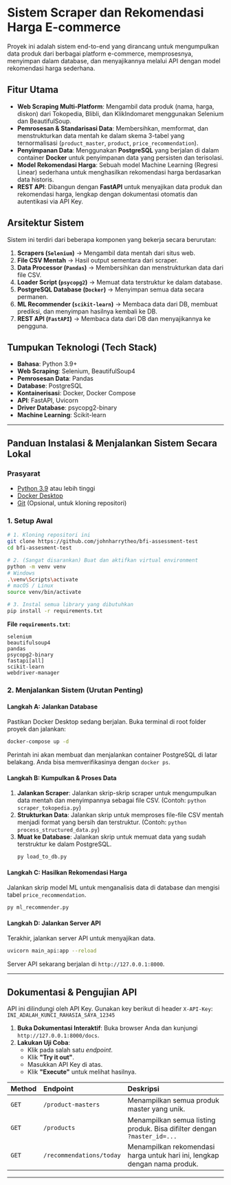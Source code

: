 # Sistem Scraper dan Rekomendasi Harga E-commerce

Proyek ini adalah sistem end-to-end yang dirancang untuk mengumpulkan data produk dari berbagai platform e-commerce, memprosesnya, menyimpan dalam database, dan menyajikannya melalui API dengan model rekomendasi harga sederhana.

## Fitur Utama
- **Web Scraping Multi-Platform**: Mengambil data produk (nama, harga, diskon) dari Tokopedia, Blibli, dan KlikIndomaret menggunakan Selenium dan BeautifulSoup.
- **Pemrosesan & Standarisasi Data**: Membersihkan, memformat, dan menstrukturkan data mentah ke dalam skema 3-tabel yang ternormalisasi (`product_master`, `product`, `price_recommendation`).
- **Penyimpanan Data**: Menggunakan **PostgreSQL** yang berjalan di dalam container **Docker** untuk penyimpanan data yang persisten dan terisolasi.
- **Model Rekomendasi Harga**: Sebuah model Machine Learning (Regresi Linear) sederhana untuk menghasilkan rekomendasi harga berdasarkan data historis.
- **REST API**: Dibangun dengan **FastAPI** untuk menyajikan data produk dan rekomendasi harga, lengkap dengan dokumentasi otomatis dan autentikasi via API Key.

## Arsitektur Sistem
Sistem ini terdiri dari beberapa komponen yang bekerja secara berurutan:

1.  **Scrapers (`Selenium`)** → Mengambil data mentah dari situs web.
2.  **File CSV Mentah** → Hasil output sementara dari scraper.
3.  **Data Processor (`Pandas`)** → Membersihkan dan menstrukturkan data dari file CSV.
4.  **Loader Script (`psycopg2`)** → Memuat data terstruktur ke dalam database.
5.  **PostgreSQL Database (`Docker`)** → Menyimpan semua data secara permanen.
6.  **ML Recommender (`scikit-learn`)** → Membaca data dari DB, membuat prediksi, dan menyimpan hasilnya kembali ke DB.
7.  **REST API (`FastAPI`)** → Membaca data dari DB dan menyajikannya ke pengguna.

## Tumpukan Teknologi (Tech Stack)
- **Bahasa**: Python 3.9+
- **Web Scraping**: Selenium, BeautifulSoup4
- **Pemrosesan Data**: Pandas
- **Database**: PostgreSQL
- **Kontainerisasi**: Docker, Docker Compose
- **API**: FastAPI, Uvicorn
- **Driver Database**: psycopg2-binary
- **Machine Learning**: Scikit-learn

---

## Panduan Instalasi & Menjalankan Sistem Secara Lokal

### Prasyarat
- [Python 3.9](https://www.python.org/downloads/) atau lebih tinggi
- [Docker Desktop](https://www.docker.com/products/docker-desktop/)
- [Git](https://git-scm.com/downloads/) (Opsional, untuk kloning repositori)

### 1. Setup Awal
```bash
# 1. Kloning repositori ini
git clone https://github.com/johnharrytheo/bfi-assessment-test
cd bfi-assesment-test

# 2. (Sangat disarankan) Buat dan aktifkan virtual environment
python -m venv venv
# Windows
.\venv\Scripts\activate
# macOS / Linux
source venv/bin/activate

# 3. Instal semua library yang dibutuhkan
pip install -r requirements.txt
```
**File `requirements.txt`:**
```
selenium
beautifulsoup4
pandas
psycopg2-binary
fastapi[all]
scikit-learn
webdriver-manager
```

### 2. Menjalankan Sistem (Urutan Penting)

#### Langkah A: Jalankan Database
Pastikan Docker Desktop sedang berjalan. Buka terminal di root folder proyek dan jalankan:
```bash
docker-compose up -d
```
Perintah ini akan membuat dan menjalankan container PostgreSQL di latar belakang. Anda bisa memverifikasinya dengan `docker ps`.

#### Langkah B: Kumpulkan & Proses Data
1.  **Jalankan Scraper**: Jalankan skrip-skrip scraper untuk mengumpulkan data mentah dan menyimpannya sebagai file CSV. (Contoh: `python scraper_tokopedia.py`)
2.  **Strukturkan Data**: Jalankan skrip untuk memproses file-file CSV mentah menjadi format yang bersih dan terstruktur. (Contoh: `python process_structured_data.py`)
3.  **Muat ke Database**: Jalankan skrip untuk memuat data yang sudah terstruktur ke dalam PostgreSQL.
    ```bash
    py load_to_db.py
    ```

#### Langkah C: Hasilkan Rekomendasi Harga
Jalankan skrip model ML untuk menganalisis data di database dan mengisi tabel `price_recommendation`.
```bash
py ml_recommender.py
```

#### Langkah D: Jalankan Server API
Terakhir, jalankan server API untuk menyajikan data.
```bash
uvicorn main_api:app --reload
```
Server API sekarang berjalan di `http://127.0.0.1:8000`.

---

## Dokumentasi & Pengujian API

API ini dilindungi oleh API Key. Gunakan key berikut di header `X-API-Key`: `INI_ADALAH_KUNCI_RAHASIA_SAYA_12345`

1.  **Buka Dokumentasi Interaktif**: Buka browser Anda dan kunjungi `http://127.0.0.1:8000/docs`.
2.  **Lakukan Uji Coba**:
    - Klik pada salah satu *endpoint*.
    - Klik **"Try it out"**.
    - Masukkan API Key di atas.
    - Klik **"Execute"** untuk melihat hasilnya.

| Method | Endpoint | Deskripsi |
| :--- | :--- | :--- |
| `GET` | `/product-masters` | Menampilkan semua produk master yang unik. |
| `GET` | `/products` | Menampilkan semua listing produk. Bisa difilter dengan `?master_id=...` |
| `GET` | `/recommendations/today` | Menampilkan rekomendasi harga untuk hari ini, lengkap dengan nama produk. |

---
